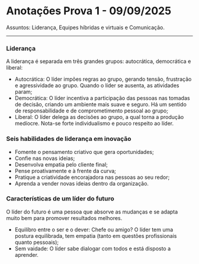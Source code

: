 # Anotações Prova 1 - 09/09/2025

Assuntos: Liderança, Equipes híbridas e virtuais e Comunicação.

---

### Liderança

A liderança é separada em três grandes grupos: autocrática, democrática e liberal:
* Autocrática: O líder impões regras ao grupo, gerando tensão, frustração e agressividade ao grupo. Quando o líder se ausenta, as atividades param;
* Democrática: O líder incentiva a participação das pessoas nas tomadas de decisão, criando um ambiente mais suave e seguro. Há um sentido de responsabilidade e de comprometimento pessoal ao grupo;
* Liberal: O líder delega as decisões ao grupo, a qual torna a produção medíocre. Nota-se forte individualismo e pouco respeito ao líder.

### Seis habilidades de liderança em inovação

* Fomente o pensamento criativo que gera oportunidades;
* Confie nas novas ideias;
* Desenvolva empatia pelo cliente final;
* Pense proativamente e à frente da curva;
* Pratique a criatividade encorajadora nas pessoas ao seu redor;
* Aprenda a vender novas ideias dentro da organização.

### Características de um líder do futuro

O líder do futuro é uma pessoa que absorve as mudanças e se adapta muito bem para promover resultados melhores.

* Equilíbro entre o ser e o dever: Chefe ou amigo? O líder tem uma postura equilibrada, tem empatia (tanto em questões profissionais quanto pessoais);
* Sem vaidade: O líder sabe dialogar com todos e está disposto a aprender.